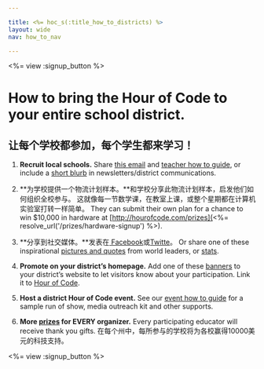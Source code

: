 ```yaml
---

title: <%= hoc_s(:title_how_to_districts) %>
layout: wide
nav: how_to_nav

---
```


<%= view :signup_button %>

# How to bring the Hour of Code to your entire school district.

## 让每个学校都参加，每个学生都来学习！

  1. **Recruit local schools.** Share [this email](<%= resolve_url('/promote#sample-emails') %>) and [teacher how to guide](<%= resolve_url('/how-to') %>), or include a [short blurb](<%= resolve_url('/promote/stats') %>) in newsletters/district communications.

  2. **为学校提供一个物流计划样本。**和学校分享此物流计划样本，启发他们如何组织全校参与。 这就像每一节数学课，在教室上课，或整个星期都在计算机实验室打转一样简单。 They can submit their own plan for a chance to win $10,000 in hardware at [http://hourofcode.com/prizes](<%= resolve_url('/prizes/hardware-signup') %>).

  3. **分享到社交媒体。**发表在[ Facebook](https://www.facebook.com/sharer/sharer.php?u=http%3A%2F%2Fhourofcode.com%2Fus)或[Twitte](https://twitter.com/intent/tweet?url=http%3A%2F%2Fhourofcode.com&text=I%27m%20participating%20in%20this%20year%27s%20%23HourOfCode%2C%20are%20you%3F%20%40codeorg&original_referer=https%3A%2F%2Fwww.google.com%2Furl%3Fq%3Dhttps%253A%252F%252Ftwitter.com%252Fshare%253Fhashtags%253D%2526amp%253Brelated%253Dcodeorg%2526amp%253Btext%253DI%252527m%252Bparticipating%252Bin%252Bthis%252Byear%252527s%252B%252523HourOfCode%25252C%252Bare%252Byou%25253F%252B%252540codeorg%2526amp%253Burl%253Dhttp%25253A%25252F%25252Fhourofcode.com%26sa%3DD%26sntz%3D1%26usg%3DAFQjCNE1GLTUbKZfMlEh9Aj5w0iswz6PYQ&related=codeorg&hashtags=)。 Or share one of these inspirational [pictures and quotes](<%= resolve_url('/promote#social') %>) from world leaders, or [stats](<%= resolve_url('/promote/stats') %>).

  4. **Promote on your district’s homepage.** Add one of these [banners](<%= resolve_url('/promote#banners') %>) to your district’s website to let visitors know about your participation. Link it to [Hour of Code](<%= resolve_url('/') %>).

  5. **Host a district Hour of Code event.** See our [event how to guide](<%= resolve_url('/how-to/events') %>) for a sample run of show, media outreach kit and other supports.

  6. **More [prizes](<%= resolve_url('/prizes') %>) for EVERY organizer.** Every participating educator will receive thank you gifts. 在每个州中，每所参与的学校将为各校赢得10000美元的科技支持。

<%= view :signup_button %>